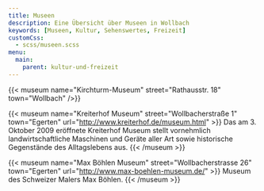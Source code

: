 ```yaml
---
title: Museen
description: Eine Übersicht über Museen in Wollbach
keywords: [Museen, Kultur, Sehenswertes, Freizeit]
customCss:
  - scss/museen.scss
menu:
  main:
    parent: kultur-und-freizeit
---
```


{{< museum name="Kirchturm-Museum" street="Rathausstr. 18" town="Wollbach" />}}

{{< museum name="Kreiterhof Museum" street="Wollbacherstraße 1" town="Egerten" url="http://www.kreiterhof.de/museum.html" >}}
  Das am 3. Oktober 2009 eröffnete Kreiterhof Museum stellt vornehmlich
  landwirtschaftliche Maschinen und Geräte aller Art sowie historische
  Gegenstände des Alltagslebens aus.
{{< /museum >}}

{{< museum name="Max Böhlen Museum" street="Wollbacherstrasse 26" town="Egerten" url="http://www.max-boehlen-museum.de/" >}}
  Museum des Schweizer Malers Max Böhlen.
{{< /museum >}}
